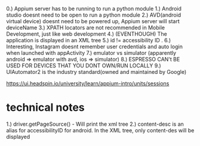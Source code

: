 

0.) Appium server has to be running to run a python module
1.) Android studio doesnt need to be open to run a python module 
2.) AVD(android virtual device) doesnt need to be powered up, Appium server will start deviceName
3.) XPATH locators are not recommended in Mobile Development, just like web development
4.) (EVENTHOUGH) The application is displayed in an XML tree
5.) id != accessibility ID . 
6.) Interesting, Instagram doesnt remember user credentials and auto login when launched with appActivity
7.) emulator vs simulator (apparently android => emulator with avd, ios => simulator)
8.) ESPRESSO CAN't BE USED FOR DEVICES THAT YOU DONT OWN/RUN LOCALLY
9.) UIAutomator2 is the industry standard(owned and maintained by Google)


https://ui.headspin.io/university/learn/appium-intro/units/sessions







# technical notes
1.) driver.getPageSource()     - Will print the xml tree
2.) content-desc is an alias for accessibilityID for android. In the XML tree, only content-des will
be displayed



